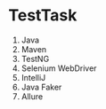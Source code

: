 # TestTask

1. Java 
2. Maven 
3. TestNG
4. Selenium WebDriver 
5. IntelliJ 
6. Java Faker
7. Allure